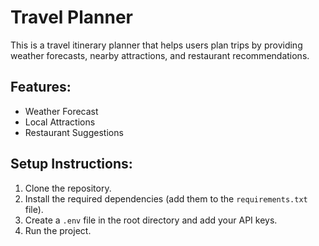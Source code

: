 # Travel Planner

This is a travel itinerary planner that helps users plan trips by providing weather forecasts, nearby attractions, and restaurant recommendations.

## Features:
- Weather Forecast
- Local Attractions
- Restaurant Suggestions

## Setup Instructions:
1. Clone the repository.
2. Install the required dependencies (add them to the `requirements.txt` file).
3. Create a `.env` file in the root directory and add your API keys.
4. Run the project.

